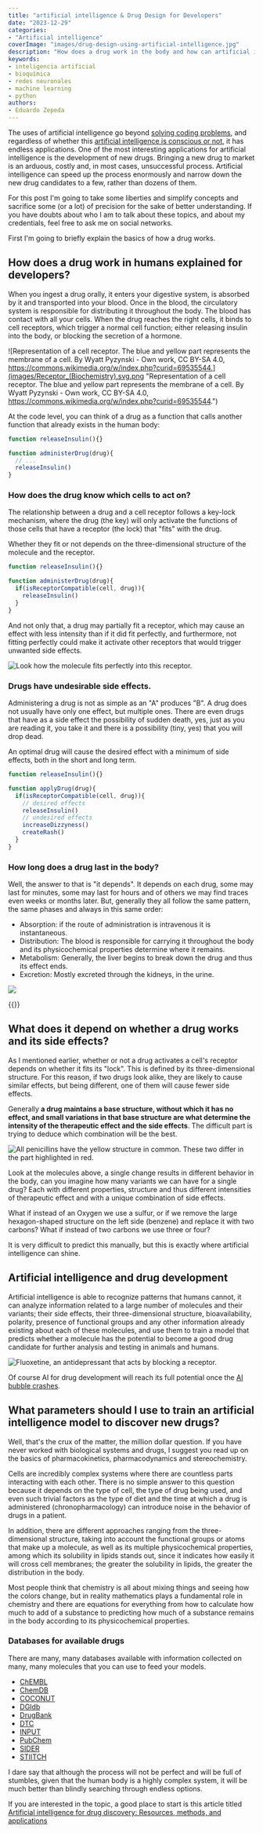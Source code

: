 ```yaml
---
title: "artificial intelligence & Drug Design for Developers"
date: "2023-12-29"
categories: 
- "Artificial intelligence"
coverImage: "images/drug-design-using-artificial-intelligence.jpg"
description: "How does a drug work in the body and how can artificial intelligence and neural networks help find better drugs for human diseases."
keywords:
- inteligencia artificial
- bioquímica
- redes neuronales
- machine learning
- python
authors:
- Eduardo Zepeda
---
```


The uses of artificial intelligence go beyond [solving coding problems](/en/i-test-chatgpt-with-codewars-coding-challenges/), and regardless of whether this [artificial intelligence is conscious or not](/en/chat-gpt-searles-chinese-room-and-consciousness/), it has endless applications. One of the most interesting applications for artificial intelligence is the development of new drugs. Bringing a new drug to market is an arduous, costly and, in most cases, unsuccessful process. Artificial intelligence can speed up the process enormously and narrow down the new drug candidates to a few, rather than dozens of them.

For this post I'm going to take some liberties and simplify concepts and sacrifice some (or a lot) of precision for the sake of better understanding. If you have doubts about who I am to talk about these topics, and about my credentials, feel free to ask me on social networks.

First I'm going to briefly explain the basics of how a drug works.

## How does a drug work in humans explained for developers?

When you ingest a drug orally, it enters your digestive system, is absorbed by it and transported into your blood. Once in the blood, the circulatory system is responsible for distributing it throughout the body. The blood has contact with all your cells. When the drug reaches the right cells, it binds to cell receptors, which trigger a normal cell function; either releasing insulin into the body, or blocking the secretion of a hormone.

![Representation of a cell receptor. The blue and yellow part represents the membrane of a cell. By Wyatt Pyzynski - Own work, CC BY-SA 4.0, https://commons.wikimedia.org/w/index.php?curid=69535544.](images/Receptor_(Biochemistry).svg.png "Representation of a cell receptor. The blue and yellow part represents the membrane of a cell. By Wyatt Pyzynski - Own work, CC BY-SA 4.0, https://commons.wikimedia.org/w/index.php?curid=69535544.")

At the code level, you can think of a drug as a function that calls another function that already exists in the human body:

``` javascript
function releaseInsulin(){}

function administerDrug(drug){
  // ...
  releaseInsulin()
}
```

### How does the drug know which cells to act on?

The relationship between a drug and a cell receptor follows a key-lock mechanism, where the drug (the key) will only activate the functions of those cells that have a receptor (the lock) that "fits" with the drug.

Whether they fit or not depends on the three-dimensional structure of the molecule and the receptor.

``` javascript
function releaseInsulin(){}

function administerDrug(drug){
  if(isReceptorCompatible(cell, drug)){
    releaseInsulin()
  }
}
```

And not only that, a drug may partially fit a receptor, which may cause an effect with less intensity than if it did fit perfectly, and furthermore, not fitting perfectly could make it activate other receptors that would trigger unwanted side effects. 

![Look how the molecule fits perfectly into this receptor.](images/paracetamol_key_lock.png "Look how the molecule fits perfectly into this receptor.")

### Drugs have undesirable side effects.

Administering a drug is not as simple as an "A" produces "B". A drug does not usually have only one effect, but multiple ones. There are even drugs that have as a side effect the possibility of sudden death, yes, just as you are reading it, you take it and there is a possibility (tiny, yes) that you will drop dead. 

An optimal drug will cause the desired effect with a minimum of side effects, both in the short and long term.

``` javascript
function releaseInsulin(){}

function applyDrug(drug){
  if(isReceptorCompatible(cell, drug)){
    // desired effects
    releaseInsulin()
    // undesired effects
    increaseDizzyness()
    createRash()
  }
}
```

### How long does a drug last in the body?

Well, the answer to that is "it depends". It depends on each drug, some may last for minutes, some may last for hours and of others we may find traces even weeks or months later. But, generally they all follow the same pattern, the same phases and always in this same order:

- Absorption: if the route of administration is intravenous it is instantaneous.
- Distribution: The blood is responsible for carrying it throughout the body and its physicochemical properties determine where it remains. 
- Metabolism: Generally, the liver begins to break down the drug and thus its effect ends.
- Excretion: Mostly excreted through the kidneys, in the urine.

![](images/farmacocinetics.jpg)

{{<ad>}}

## What does it depend on whether a drug works and its side effects?

As I mentioned earlier, whether or not a drug activates a cell's receptor depends on whether it fits its "lock". This is defined by its three-dimensional structure. For this reason, if two drugs look alike, they are likely to cause similar effects, but being different, one of them will cause fewer side effects.

Generally **a drug maintains a base structure, without which it has no effect, and small variations in that base structure are what determine the intensity of the therapeutic effect and the side effects**. The difficult part is trying to deduce which combination will be the best.

![All penicillins have the yellow structure in common. These two differ in the part highlighted in red.](images/analogos_penicilinas.jpg "All penicillins have the yellow structure in common. These two differ in the part highlighted in red.")

Look at the molecules above, a single change results in different behavior in the body, can you imagine how many variants we can have for a single drug? Each with different properties, structure and thus different intensities of therapeutic effect and with a unique combination of side effects.

What if instead of an Oxygen we use a sulfur, or if we remove the large hexagon-shaped structure on the left side (benzene) and replace it with two carbons? What if instead of two carbons we use three or four?

It is very difficult to predict this manually, but this is exactly where artificial intelligence can shine.

## Artificial intelligence and drug development

Artificial intelligence is able to recognize patterns that humans cannot, it can analyze information related to a large number of molecules and their variants; their side effects, their three-dimensional structure, bioavailability, polarity, presence of functional groups and any other information already existing about each of these molecules, and use them to train a model that predicts whether a molecule has the potential to become a good drug candidate for further analysis and testing in animals and humans.

![Fluoxetine, an antidepressant that acts by blocking a receptor.](images/fluoxetin.png "Fluoxetine, an antidepressant that acts by blocking a receptor.")

Of course AI for drug development will reach its full potential once the [AI bubble crashes](/en/the-rise-and-fall-of-the-ai-bubble/).

## What parameters should I use to train an artificial intelligence model to discover new drugs?

Well, that's the crux of the matter, the million dollar question. If you have never worked with biological systems and drugs, I suggest you read up on the basics of pharmacokinetics, pharmacodynamics and stereochemistry.

Cells are incredibly complex systems where there are countless parts interacting with each other. There is no simple answer to this question because it depends on the type of cell, the type of drug being used, and even such trivial factors as the type of diet and the time at which a drug is administered (chronopharmacology) can introduce noise in the behavior of drugs in a patient.

In addition, there are different approaches ranging from the three-dimensional structure, taking into account the functional groups or atoms that make up a molecule, as well as its multiple physicochemical properties, among which its solubility in lipids stands out, since it indicates how easily it will cross cell membranes; the greater the solubility in lipids, the greater the distribution in the body.

Most people think that chemistry is all about mixing things and seeing how the colors change, but in reality mathematics plays a fundamental role in chemistry and there are equations for everything from how to calculate how much to add of a substance to predicting how much of a substance remains in the body according to its physicochemical properties.

### Databases for available drugs

There are many, many databases available with information collected on many, many molecules that you can use to feed your models.

- [ChEMBL](https://www.ebi.ac.uk/chembl/#?)
- [ChemDB](http://cdb.ics.uci.edu/#?)
- [COCONUT](https://coconut.naturalproducts.net/#?)
- [DGIdb](http://www.dgidb.org/#?)
- [DrugBank](http://www.drugbank.ca/#?)
- [DTC](http://drugtargetcommons.fimm.fi/#?)
- [INPUT](http://cbcb.cdutcm.edu.cn/INPUT/#?)
- [PubChem](https://pubchem.ncbi.nlm.nih.gov/#?)
- [SIDER](http://sideeffects.embl.de/#?)
- [STIITCH](http://stitch.embl.de/#?)

I dare say that although the process will not be perfect and will be full of stumbles, given that the human body is a highly complex system, it will be much better than blindly searching through endless options. 

If you are interested in the topic, a good place to start is this article titled [Artificial intelligence for drug discovery: Resources, methods, and applications](https://www.sciencedirect.com/science/article/pii/S2162253123000392#?)